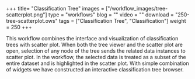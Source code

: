 +++
title= "Classification Tree"
images =  ["/workflow_images/tree-scatterplot.png"]
type = "workflows"
blog =  ""
video = ""
download = "250-tree-scatterplot.ows"
tags = ["Classification Tree", "Classification"]
weight = 250
+++

This workflow combines the interface and visualization of classification trees with scatter plot. When both the tree viewer and the scatter plot are open, selection of any node of the tree sends the related data instances to scatter plot. In the workflow, the selected data is treated as a subset of the entire dataset and is highlighted in the scatter plot. With simple combination of widgets we have constructed an interactive classification tree browser.
